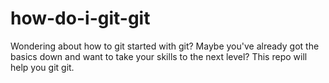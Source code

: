 # how-do-i-git-git
Wondering about how to git started with git? Maybe you've already got the basics down and want to take your skills to the next level? This repo will help you git git.

